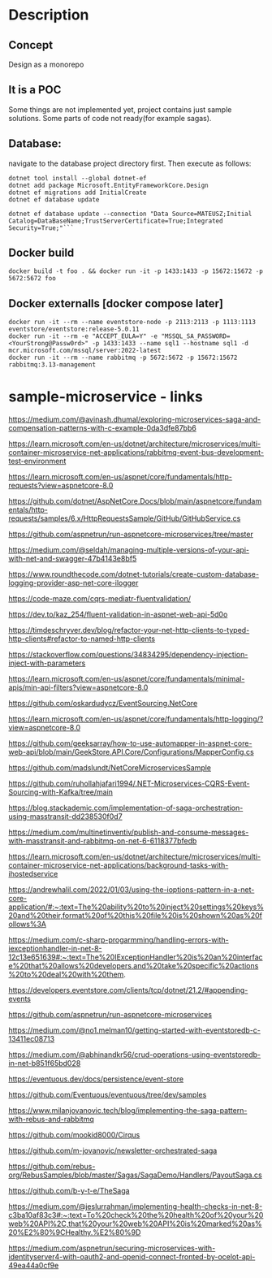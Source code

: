 # Description 
## Concept
Design as a monorepo
## It is a POC
Some things are not implemented yet, project contains just sample solutions. Some parts of code not ready(for example sagas).
## Database:
navigate to the database project directory first.
Then execute as follows:
```
dotnet tool install --global dotnet-ef
dotnet add package Microsoft.EntityFrameworkCore.Design
dotnet ef migrations add InitialCreate
dotnet ef database update

dotnet ef database update --connection "Data Source=MATEUSZ;Initial Catalog=DataBaseName;TrustServerCertificate=True;Integrated Security=True;"```
```
## Docker build
```
docker build -t foo . && docker run -it -p 1433:1433 -p 15672:15672 -p 5672:5672 foo
```
## Docker externalls [docker compose later]
```
docker run -it --rm --name eventstore-node -p 2113:2113 -p 1113:1113 eventstore/eventstore:release-5.0.11
docker run -it --rm -e "ACCEPT_EULA=Y" -e "MSSQL_SA_PASSWORD=<YourStrong@Passw0rd>" -p 1433:1433 --name sql1 --hostname sql1 -d mcr.microsoft.com/mssql/server:2022-latest
docker run -it --rm --name rabbitmq -p 5672:5672 -p 15672:15672 rabbitmq:3.13-management
```
# sample-microservice - links

https://medium.com/@avinash.dhumal/exploring-microservices-saga-and-compensation-patterns-with-c-example-0da3dfe87bb6

https://learn.microsoft.com/en-us/dotnet/architecture/microservices/multi-container-microservice-net-applications/rabbitmq-event-bus-development-test-environment

https://learn.microsoft.com/en-us/aspnet/core/fundamentals/http-requests?view=aspnetcore-8.0

https://github.com/dotnet/AspNetCore.Docs/blob/main/aspnetcore/fundamentals/http-requests/samples/6.x/HttpRequestsSample/GitHub/GitHubService.cs

https://github.com/aspnetrun/run-aspnetcore-microservices/tree/master

https://medium.com/@seldah/managing-multiple-versions-of-your-api-with-net-and-swagger-47b4143e8bf5

https://www.roundthecode.com/dotnet-tutorials/create-custom-database-logging-provider-asp-net-core-ilogger

https://code-maze.com/cqrs-mediatr-fluentvalidation/

https://dev.to/kaz_254/fluent-validation-in-aspnet-web-api-5d0o

https://timdeschryver.dev/blog/refactor-your-net-http-clients-to-typed-http-clients#refactor-to-named-http-clients

https://stackoverflow.com/questions/34834295/dependency-injection-inject-with-parameters

https://learn.microsoft.com/en-us/aspnet/core/fundamentals/minimal-apis/min-api-filters?view=aspnetcore-8.0

https://github.com/oskardudycz/EventSourcing.NetCore

https://learn.microsoft.com/en-us/aspnet/core/fundamentals/http-logging/?view=aspnetcore-8.0

https://github.com/geeksarray/how-to-use-automapper-in-aspnet-core-web-api/blob/main/GeekStore.API.Core/Configurations/MapperConfig.cs

https://github.com/madslundt/NetCoreMicroservicesSample

https://github.com/ruhollahjafari1994/.NET-Microservices-CQRS-Event-Sourcing-with-Kafka/tree/main

https://blog.stackademic.com/implementation-of-saga-orchestration-using-masstransit-dd238530f0d7

https://medium.com/multinetinventiv/publish-and-consume-messages-with-masstransit-and-rabbitmq-on-net-6-6118377bfedb

https://learn.microsoft.com/en-us/dotnet/architecture/microservices/multi-container-microservice-net-applications/background-tasks-with-ihostedservice

https://andrewhalil.com/2022/01/03/using-the-ioptions-pattern-in-a-net-core-application/#:~:text=The%20ability%20to%20inject%20settings%20keys%20and%20their,format%20of%20this%20file%20is%20shown%20as%20follows%3A

https://medium.com/c-sharp-progarmming/handling-errors-with-iexceptionhandler-in-net-8-12c13e651639#:~:text=The%20IExceptionHandler%20is%20an%20interface%20that%20allows%20developers,and%20take%20specific%20actions%20to%20deal%20with%20them.

https://developers.eventstore.com/clients/tcp/dotnet/21.2/#appending-events

https://github.com/aspnetrun/run-aspnetcore-microservices

https://medium.com/@no1.melman10/getting-started-with-eventstoredb-c-13411ec08713

https://medium.com/@abhinandkr56/crud-operations-using-eventstoredb-in-net-b851f65bd028

https://eventuous.dev/docs/persistence/event-store

https://github.com/Eventuous/eventuous/tree/dev/samples

https://www.milanjovanovic.tech/blog/implementing-the-saga-pattern-with-rebus-and-rabbitmq

https://github.com/mookid8000/Cirqus

https://github.com/m-jovanovic/newsletter-orchestrated-saga 

https://github.com/rebus-org/RebusSamples/blob/master/Sagas/SagaDemo/Handlers/PayoutSaga.cs

https://github.com/b-y-t-e/TheSaga

https://medium.com/@jeslurrahman/implementing-health-checks-in-net-8-c3ba10af83c3#:~:text=To%20check%20the%20health%20of%20your%20web%20API%2C,that%20your%20web%20API%20is%20marked%20as%20%E2%80%9CHealthy.%E2%80%9D

https://medium.com/aspnetrun/securing-microservices-with-identityserver4-with-oauth2-and-openid-connect-fronted-by-ocelot-api-49ea44a0cf9e

